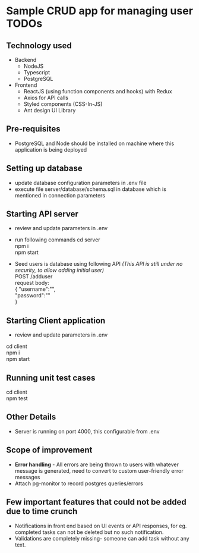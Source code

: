 # Sample CRUD app for managing user TODOs

## Technology used

- Backend
  - NodeJS
  - Typescript
  - PostgreSQL
- Frontend
  - ReactJS (using function components and hooks) with Redux
  - Axios for API calls
  - Styled components (CSS-In-JS)
  - Ant design UI Library

## Pre-requisites

- PostgreSQL and Node should be installed on machine where this application is being deployed

## Setting up database

- update database configuration parameters in .env file
- execute file server/database/schema.sql in database which is mentioned in connection parameters

## Starting API server

- review and update parameters in .env
- run following commands
  cd server  
  npm i  
  npm start

- Seed users is database using following API
  _(This API is still under no security, to allow adding initial user)_  
   POST <baseURL>/adduser  
   request body:  
   {
  "username":"",  
   "password":""  
   }

## Starting Client application

- review and update parameters in .env

cd client  
npm i  
npm start

## Running unit test cases

cd client  
npm test

## Other Details

- Server is running on port 4000, this configurable from .env

## Scope of improvement

- **Error handling** - All errors are being thrown to users with whatever message is generated, need to convert to custom user-friendly error messages
- Attach pg-monitor to record postgres queries/errors

## Few important features that could not be added due to time crunch

- Notifications in front end based on UI events or API responses, for eg. completed tasks can not be deleted but no such notification.
- Validations are completely missing- someone can add task without any text.
